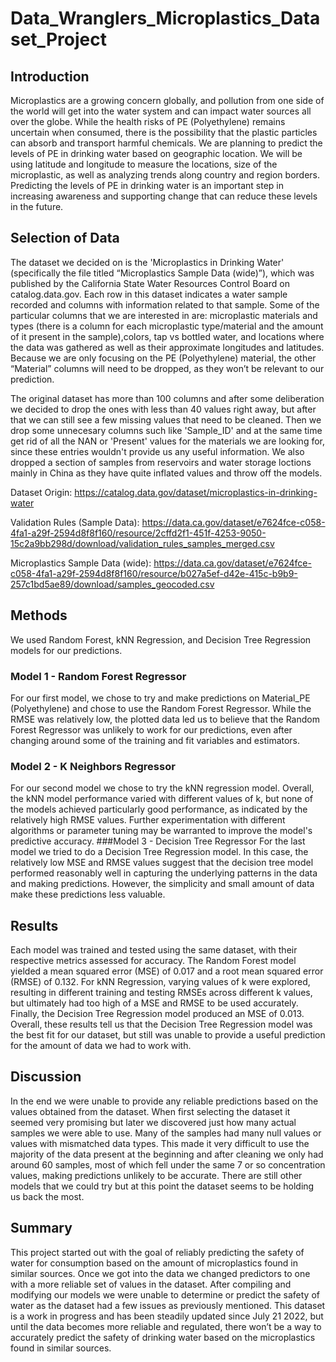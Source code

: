 # Data_Wranglers_Microplastics_Dataset_Project

## Introduction
Microplastics are a growing concern globally, and pollution from one side of the world will get into the water system and can impact water sources all over the globe. While the health risks of PE (Polyethylene) remains uncertain when consumed, there is the possibility that the plastic particles can absorb and transport harmful chemicals. We are planning to predict the levels of PE in drinking water based on geographic location. We will be using latitude and longitude to measure the locations, size of the microplastic, as well as analyzing trends along country and region borders. Predicting the levels of PE in drinking water is an important step in increasing awareness and supporting change that can reduce these levels in the future.

## Selection of Data
The dataset we decided on is the 'Microplastics in Drinking Water' (specifically the file titled “Microplastics Sample Data (wide)”), which was published by the California State Water Resources Control Board on catalog.data.gov. Each row in this dataset indicates a water sample recorded and columns with information related to that sample. Some of the particular columns that we are interested in are: microplastic materials and types (there is a column for each microplastic type/material and the amount of it present in the sample),colors, tap vs bottled water, and locations where the data was gathered as well as their approximate longitudes and latitudes. Because we are only focusing on the PE (Polyethylene) material, the other “Material” columns will need to be dropped, as they won’t be relevant to our prediction.

The original dataset has more than 100 columns and after some deliberation we decided to drop the ones with less than 40 values right away, but after that we can still see a few missing values that need to be cleaned. Then we drop some unnecesary columns such like 'Sample_ID' and at the same time get rid of all the NAN or 'Present' values for the materials we are looking for, since these entries wouldn't provide us any useful information. We also dropped a section of samples from reservoirs and water storage loctions mainly in China as they have quite inflated values and throw off the models.

Dataset Origin: https://catalog.data.gov/dataset/microplastics-in-drinking-water

Validation Rules (Sample Data): https://data.ca.gov/dataset/e7624fce-c058-4fa1-a29f-2594d8f8f160/resource/2cffd2f1-451f-4253-9050-15c2a9bb298d/download/validation_rules_samples_merged.csv

Microplastics Sample Data (wide): https://data.ca.gov/dataset/e7624fce-c058-4fa1-a29f-2594d8f8f160/resource/b027a5ef-d42e-415c-b9b9-257c1bd5ae89/download/samples_geocoded.csv

## Methods
We used Random Forest, kNN Regression, and Decision Tree Regression models for our predictions.
### Model 1 - Random Forest Regressor
For our first model, we chose to try and make predictions on Material_PE (Polyethylene) and chose to use the Random Forest Regressor. While the RMSE was relatively low, the plotted data led us to believe that the Random Forest Regressor was unlikely to work for our predictions, even after changing around some of the training and fit variables and estimators.
### Model 2 - K Neighbors Regressor
For our second model we chose to try the kNN regression model. Overall, the kNN model performance varied with different values of k, but none of the models achieved particularly good performance, as indicated by the relatively high RMSE values. Further experimentation with different algorithms or parameter tuning may be warranted to improve the model's predictive accuracy.
###Model 3 - Decision Tree Regressor
For the last model we tried to do a Decision Tree Regression model. In this case, the relatively low MSE and RMSE values suggest that the decision tree model performed reasonably well in capturing the underlying patterns in the data and making predictions. However, the simplicity and small amount of data make these predictions less valuable.

## Results
Each model was trained and tested using the same dataset, with their respective metrics assessed for accuracy. The Random Forest model yielded a mean squared error (MSE) of 0.017 and a root mean squared error (RMSE) of 0.132. For kNN Regression, varying values of k were explored, resulting in different training and testing RMSEs across different k values, but ultimately had too high of a MSE and RMSE to be used accurately. Finally, the Decision Tree Regression model produced an MSE of 0.013. Overall, these results tell us that the Decision Tree Regression model was the best fit for our dataset, but still was unable to provide a useful prediction for the amount of data we had to work with.

## Discussion
In the end we were unable to provide any reliable predictions based on the values obtained from the dataset. When first selecting the dataset it seemed very promising but later we discovered just how many actual samples we were able to use. Many of the samples had many null values or values with mismatched data types. This made it very difficult to use the majority of the data present at the beginning and after cleaning we only had around 60 samples, most of which fell under the same 7 or so concentration values, making predictions unlikely to be accurate. There are still other models that we could try but at this point the dataset seems to be holding us back the most.

## Summary
This project started out with the goal of reliably predicting the safety of water for consumption based on the amount of microplastics found in similar sources. Once we got into the data we changed predictors to one with a more reliable set of values in the dataset. After compiling and modifying our models we were unable to determine or predict the safety of water as the dataset had a few issues as previously mentioned. This dataset is a work in progress and has been steadily updated since July 21 2022, but until the data becomes more reliable and regulated, there won’t be a way to accurately predict the safety of drinking water based on the microplastics found in similar sources.
